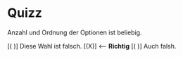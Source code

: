 <!--
author:   Hervé Leclerc

email:    herve.leclerc@alterway.fr

version:  0.0.1

language: fr

narrator: FR French Male

comment:  Labs k8s
-->

# Quizz

Anzahl und Ordnung der Optionen ist beliebig.

[( )] Diese Wahl ist falsch.
[(X)] <-- __Richtig__
[( )] Auch falsh.